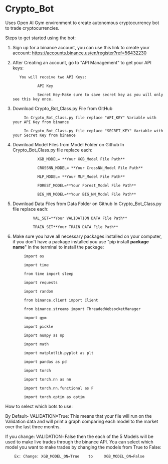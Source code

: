 # Crypto_Bot

Uses Open AI Gym environment to create autonomous cryptocurrency bot to trade cryptocurrencies.

Steps to get started using the bot:

1) Sign up for a binance account, you can use this link to create your account:
            https://accounts.binance.us/en/register?ref=56432230

2) After Creating an account, go to "API Management" to get your API keys:
          
          You will receive two API Keys:
          
                  API Key
                  
                  Secret Key-Make sure to save secret key as you will only see this key once.
                  
                  
3) Download Crypto_Bot_Class.py File from GitHub

            In Crypto_Bot_Class.py file replace "API_KEY" Variable with your API Key from binance
            
            In Crypto_Bot_Class.py file replace "SECRET_KEY" Variable with your Secret Key from binance
            

4) Download Model Files from Model Folder on Github
            In Crypto_Bot_Class.py file replace each:
            
                  XGB_MODEL= **Your XGB_Model File Path**
                  
                  CROSSNN_MODEL= **Your CrossNN_Model File Path**
                  
                  MLP_MODEL= **Your MLP_Model File Path**
                  
                  FOREST_MODEL=**Your Forest_Model File Path**
                  
                  BIG_NN_MODEL=**Your BIG_NN_Model File Path**
                  

5) Download Data Files from Data Folder on Github
            In Crypto_Bot_Class.py file replace each:
            
                VAL_SET=**Your VALIDATION DATA File Path**
                
                TRAIN_SET**Your TRAIN DATA File Path**
                

6) Make sure you have all necessary packages installed on your computer, if you don't have a package installed you use "pip install **package name**" in the terminal to install the package:

            import os
            
            import time
            
            from time import sleep
            
            import requests
            
            import random
            
            from binance.client import Client
            
            from binance.streams import ThreadedWebsocketManager
            
            import gym
            
            import pickle
            
            import numpy as np
            
            import math
            
            import matplotlib.pyplot as plt
            
            import pandas as pd
            
            import torch
            
            import torch.nn as nn
            
            import torch.nn.functional as F
            
            import torch.optim as optim
            

How to select which bots to use:

By Default- VALIDATION=True: This means that your file will run on the Validation data and will print a graph comparing each model to the market over the last three months. 
    
If you change: VALIDATION=False then the each of the 5 Models will be used to make live trades through the binance API. You can select which model you want to make trades by changing the models from True to False:
    
        Ex: Change: XGB_MODEL_ON=True    to     XGB_MODEL_ON=False
        
 

